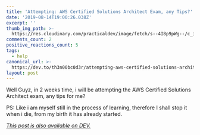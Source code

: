 ```yaml
---
title: 'Attempting: AWS Certified Solutions Architect Exam, any Tips?'
date: '2019-08-14T19:00:26.038Z'
excerpt: ''
thumb_img_path: >-
  https://res.cloudinary.com/practicaldev/image/fetch/s--4I8p9pWg--/c_imagga_scale,f_auto,fl_progressive,h_420,q_auto,w_1000/https://res.cloudinary.com/practicaldev/image/fetch/s--WMbipz6a--/c_imagga_scale%2Cf_auto%2Cfl_progressive%2Ch_420%2Cq_auto%2Cw_1000/https://thepracticaldev.s3.amazonaws.com/i/n9ohkhbnavwm4zmrcgdc.jpg
comments_count: 2
positive_reactions_count: 5
tags:
  - help
canonical_url: >-
  https://dev.to/th3n00bc0d3r/attempting-aws-certified-solutions-architect-exam-any-tips-3kph
layout: post
---
```

Well Guyz, in 2 weeks time, i will be attempting the AWS Certified Solutions Architect exam, any tips for me?

PS: Like i am myself still in the process of learning, therefore I shall stop it when i die, from my birth it has already started.


*[This post is also available on DEV.](https://dev.to/th3n00bc0d3r/attempting-aws-certified-solutions-architect-exam-any-tips-3kph)*


<script>
const parent = document.getElementsByTagName('head')[0];
const script = document.createElement('script');
script.type = 'text/javascript';
script.src = 'https://cdnjs.cloudflare.com/ajax/libs/iframe-resizer/4.1.1/iframeResizer.min.js';
script.charset = 'utf-8';
script.onload = function() {
    window.iFrameResize({}, '.liquidTag');
};
parent.appendChild(script);
</script>    

